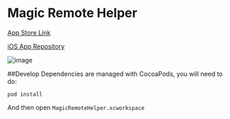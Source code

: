 Magic Remote Helper
============
[App Store Link](https://itunes.apple.com/us/app/magic-remote/id821076230)

[iOS App Repository](/izqui/MagicRemote)

![image](https://raw2.github.com/izqui/MagicRemoteHelper/master/screenshots/mac.png?token=447328__eyJzY29wZSI6IlJhd0Jsb2I6aXpxdWkvTWFnaWNSZW1vdGVIZWxwZXIvbWFzdGVyL3NjcmVlbnNob3RzL21hYy5wbmciLCJleHBpcmVzIjoxMzkzNzgyMjEyfQ%3D%3D--23fccafc28f96b72d3914b9375ca690802f27e56)


##Develop
Dependencies are managed with CocoaPods, you will need to do:

```
pod install
```

And then open `MagicRemoteHelper.xcworkspace`
